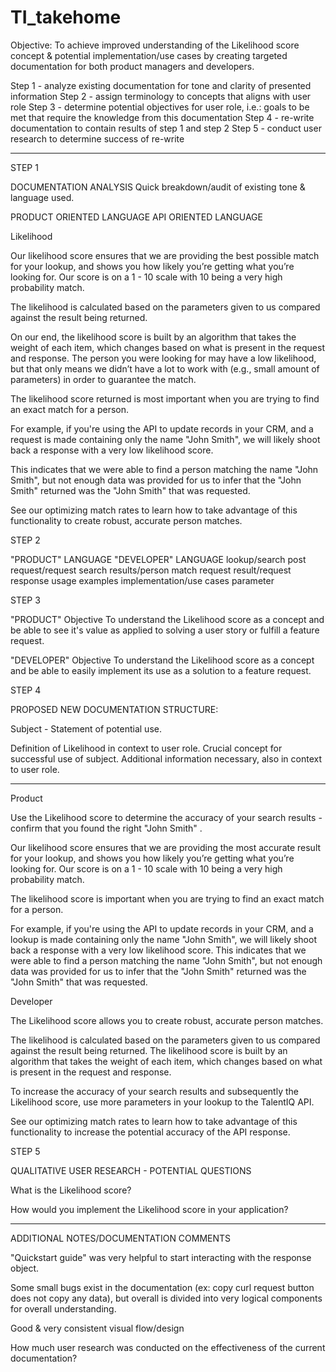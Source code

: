 # TI_takehome


Objective: To achieve improved understanding of the Likelihood score concept & potential implementation/use cases by creating targeted documentation for both product managers and developers. 

Step 1 - analyze existing documentation for tone and clarity of presented information
Step 2 - assign terminology to concepts that aligns with user role 
Step 3 - determine potential objectives for user role, i.e.: goals to be met that require the knowledge from this documentation
Step 4 - re-write documentation to contain results of step 1 and step 2
Step 5 - conduct user research to determine success of re-write
____________________________________________________________________________

STEP 1

DOCUMENTATION ANALYSIS
Quick breakdown/audit of existing tone & language used. 

PRODUCT ORIENTED LANGUAGE API ORIENTED LANGUAGE

Likelihood

Our likelihood score ensures that we are providing the best possible match for your lookup, and shows you how likely you’re getting what you’re looking for. Our score is on a 1 - 10 scale with 10 being a very high probability match. 

The likelihood is calculated based on the parameters given to us compared against the result being returned. 

On our end, the likelihood score is built by an algorithm that takes the weight of each item, which changes based on what is present in the request and response. The person you were looking for may have a low likelihood, but that only means we didn’t have a lot to work with (e.g., small amount of parameters) in order to guarantee the match.

 The likelihood score returned is most important when you are trying to find an exact match for a person. 

For example, if you're using the API to update records in your CRM, and a request is made containing only the name "John Smith", we will likely shoot back a response with a very low likelihood score. 

This indicates that we were able to find a person matching the name "John Smith", but not enough data was provided for us to infer that the "John Smith" returned was the "John Smith" that was requested. 

See our optimizing match rates to learn how to take advantage of this functionality to create robust, accurate person matches. 




STEP 2

"PRODUCT" LANGUAGE			"DEVELOPER" LANGUAGE
lookup/search					post request/request
search results/person match			request result/request response
usage examples				implementation/use cases
						parameter


STEP 3

"PRODUCT" Objective
To understand the Likelihood score as a concept and be able to see it's value as applied to solving a user story or fulfill a feature request.

"DEVELOPER" Objective
To understand the Likelihood score as a concept and be able to easily implement its use as a solution to a feature request. 


STEP 4

PROPOSED NEW DOCUMENTATION STRUCTURE:

Subject - 
Statement of potential use. 

Definition of Likelihood in context to user role.
Crucial concept for successful use of subject.
Additional information necessary, also in context to user role. 
_____________________________________________________________

	
Product

Use the Likelihood score to determine the accuracy of your search results - confirm that you found the right "John Smith" .

Our likelihood score ensures that we are providing the most accurate result for your lookup, and shows you how likely you’re getting what you’re looking for. Our score is on a 1 - 10 scale with 10 being a very high probability match.

The likelihood score is important when you are trying to find an exact match for a person. 

For example, if you're using the API to update records in your CRM, and a lookup is made containing only the name "John Smith", we will likely shoot back a response with a very low likelihood score. This indicates that we were able to find a person matching the name "John Smith", but not enough data was provided for us to infer that the "John Smith" returned was the "John Smith" that was requested. 



Developer

The Likelihood score allows you to create robust, accurate person matches. 

The likelihood is calculated based on the parameters given to us compared against the result being returned. The likelihood score is built by an algorithm that takes the weight of each item, which changes based on what is present in the request and response.
 
To increase the accuracy of your search results and subsequently the Likelihood score, use more parameters in your lookup to the TalentIQ API.

See our optimizing match rates to learn how to take advantage of this functionality to increase the potential accuracy of the API response. 



STEP 5

QUALITATIVE USER RESEARCH - POTENTIAL QUESTIONS 

What is the Likelihood score? 

How would you implement the Likelihood score in your application?

____________________________________________________________________________

ADDITIONAL NOTES/DOCUMENTATION COMMENTS


"Quickstart guide" was very helpful to start interacting with the response object. 

Some small bugs exist in the documentation (ex: copy curl request button does not copy any data), but overall is divided into very logical components for overall understanding. 

Good & very consistent visual flow/design

How much user research was conducted on the effectiveness of the current documentation?


